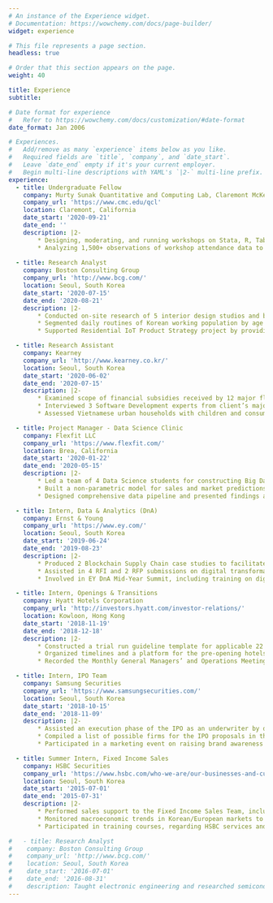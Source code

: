 ```yaml
---
# An instance of the Experience widget.
# Documentation: https://wowchemy.com/docs/page-builder/
widget: experience

# This file represents a page section.
headless: true

# Order that this section appears on the page.
weight: 40

title: Experience
subtitle:

# Date format for experience
#   Refer to https://wowchemy.com/docs/customization/#date-format
date_format: Jan 2006

# Experiences.
#   Add/remove as many `experience` items below as you like.
#   Required fields are `title`, `company`, and `date_start`.
#   Leave `date_end` empty if it's your current employer.
#   Begin multi-line descriptions with YAML's `|2-` multi-line prefix.
experience:
  - title: Undergraduate Fellow
    company: Murty Sunak Quantitative and Computing Lab, Claremont McKenna College
    company_url: 'https://www.cmc.edu/qcl'
    location: Claremont, California
    date_start: '2020-09-21'
    date_end: ''
    description: |2-
        * Designing, moderating, and running workshops on Stata, R, Tableau, and other quantitative tools for undergraduate students and faculties at Claremont Colleges
        * Analyzing 1,500+ observations of workshop attendance data to find trends and areas of improvement among 6 different demographic groups in Claremont Colleges 
        
  - title: Research Analyst
    company: Boston Consulting Group
    company_url: 'http://www.bcg.com/'
    location: Seoul, South Korea
    date_start: '2020-07-15'
    date_end: '2020-08-21'
    description: |2-
        * Conducted on-site research of 5 interior design studios and benchmarked client’s performance by comparing customer experience of client’s retail stores to its competitors
        * Segmented daily routines of Korean working population by age and analyzed changes in consumer behaviors over 20 years to define unmet customer needs of urban population
        * Supported Residential IoT Product Strategy project by providing competitor analysis of Korean IoT market and ecosystem to identify 3 potential areas of differentiation for Consumer Electronics conglomerate        

  - title: Research Assistant
    company: Kearney
    company_url: 'http://www.kearney.co.kr/'
    location: Seoul, South Korea
    date_start: '2020-06-02'
    date_end: '2020-07-15'
    description: |2-
        * Examined scope of financial subsidies received by 12 major flag carriers due to COVID-19 Pandemic to draft a bailout proposal for a major Korean airline
        * Interviewed 3 Software Development experts from client’s major competitor and identified key development processes for a leading semiconductor firm
        * Assessed Vietnamese urban households with children and consumption patterns over 12 years to support market entry engagement for a global theme park business

  - title: Project Manager - Data Science Clinic
    company: Flexfit LLC
    company_url: 'https://www.flexfit.com/'
    location: Brea, California
    date_start: '2020-01-22'
    date_end: '2020-05-15'
    description: |2-
        * Led a team of 4 Data Science students for constructing Big Data roadmap and analyzing over 120,000 observations of global shipment data for a leading headwear distributor
        * Built a non-parametric model for sales and market predictions in R and developed sales turnover KPI, from network centrality and social media data, to derive 3 key regions with high online marketing potential
        * Designed comprehensive data pipeline and presented findings and recommendations to senior executives

  - title: Intern, Data & Analytics (DnA)
    company: Ernst & Young
    company_url: 'https://www.ey.com/'
    location: Seoul, South Korea
    date_start: '2019-06-24'
    date_end: '2019-08-23'
    description: |2-
        * Produced 2 Blockchain Supply Chain case studies to facilitate enterprise platform implementation
        * Assisted in 4 RFI and 2 RFP submissions on digital transformation projects for Korean automotive, entertainment, finance, and hospitality clients
        * Involved in EY DnA Mid-Year Summit, including training on digital marketing strategy and AI

  - title: Intern, Openings & Transitions
    company: Hyatt Hotels Corporation
    company_url: 'http://investors.hyatt.com/investor-relations/'
    location: Kowloon, Hong Kong
    date_start: '2018-11-19'
    date_end: '2018-12-18'
    description: |2-
        * Constructed a trial run guideline template for applicable 22 Select-Service and Full-Service hotel chains in the Asia Pacific for 2019 period
        * Organized timelines and a platform for the pre-opening hotels in the Asia Pacific to facilitate swift communication between owners and the corporate team
        * Recorded the Monthly General Managers’ and Operations Meetings for possible upsell opportunities and pre-opening progress in the Asia Pacific

  - title: Intern, IPO Team
    company: Samsung Securities
    company_url: 'https://www.samsungsecurities.com/'
    location: Seoul, South Korea
    date_start: '2018-10-15'
    date_end: '2018-11-09'
    description: |2-
        * Assisted an execution phase of the IPO as an underwriter by developing English IPO due-diligence checklist
        * Compiled a list of possible firms for the IPO proposals in the biotechnology sector
        * Participated in a marketing event on raising brand awareness among a local clientele

  - title: Summer Intern, Fixed Income Sales
    company: HSBC Securities
    company_url: 'https://www.hsbc.com/who-we-are/our-businesses-and-customers/global-banking-and-markets'
    location: Seoul, South Korea
    date_start: '2015-07-01'
    date_end: '2015-07-31'
    description: |2-
        * Performed sales support to the Fixed Income Sales Team, including compiling transaction documents
        * Monitored macroeconomic trends in Korean/European markets to assess market volatility in the global bond market, specifically on the Greek government-debt crisis
        * Participated in training courses, regarding HSBC services and securities, such as Foreign Exchange Swap

#   - title: Research Analyst
#    company: Boston Consulting Group
#    company_url: 'http://www.bcg.com/'
#    location: Seoul, South Korea
#    date_start: '2016-07-01'
#    date_end: '2016-08-31'
#    description: Taught electronic engineering and researched semiconductor physics.
---
```


